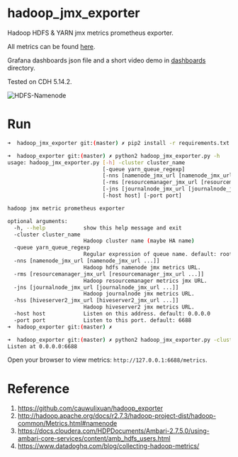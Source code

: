 # hadoop_jmx_exporter

Hadoop HDFS & YARN jmx metrics prometheus exporter.

All metrics can be found [here](./examples/all_metrics.txt).

Grafana dashboards json file and a short video demo in [dashboards](./dashboards) directory.

Tested on CDH 5.14.2.

![HDFS-Namenode](./dashboards/HDFS-NameNode.png)

# Run

``` bash
➜  hadoop_jmx_exporter git:(master) ✗ pip2 install -r requirements.txt

➜  hadoop_exporter git:(master) ✗ python2 hadoop_jmx_exporter.py -h
usage: hadoop_jmx_exporter.py [-h] -cluster cluster_name
                              [-queue yarn_queue_regexp]
                              [-nns [namenode_jmx_url [namenode_jmx_url ...]]]
                              [-rms [resourcemanager_jmx_url [resourcemanager_jmx_url ...]]]
                              [-jns [journalnode_jmx_url [journalnode_jmx_url ...]]]
                              [-host host] [-port port]

hadoop jmx metric prometheus exporter

optional arguments:
  -h, --help            show this help message and exit
  -cluster cluster_name
                        Hadoop cluster name (maybe HA name)
  -queue yarn_queue_regexp
                        Regular expression of queue name. default: root.*
  -nns [namenode_jmx_url [namenode_jmx_url ...]]
                        Hadoop hdfs namenode jmx metrics URL.
  -rms [resourcemanager_jmx_url [resourcemanager_jmx_url ...]]
                        Hadoop resourcemanager metrics jmx URL.
  -jns [journalnode_jmx_url [journalnode_jmx_url ...]]
                        Hadoop journalnode jmx metrics URL.
  -hss [hiveserver2_jmx_url [hiveserver2_jmx_url ...]]
                        Hadoop hiveserver2 jmx metrics URL.
  -host host            Listen on this address. default: 0.0.0.0
  -port port            Listen to this port. default: 6688
➜  hadoop_exporter git:(master) ✗

➜  hadoop_exporter git:(master) ✗ python2 hadoop_jmx_exporter.py -cluster yh-cdh -nns http://10.193.40.10:50070/jmx http://10.193.40.3:50070/jmx -rms http://yh-shhd-cdh04:8088/jmx http://yh-shhd-cdh01:8088/jmx
Listen at 0.0.0.0:6688
```

Open your browser to view metrics: `http://127.0.0.1:6688/metrics`.

# Reference

1. https://github.com/cauwulixuan/hadoop_exporter
2. http://hadoop.apache.org/docs/r2.7.3/hadoop-project-dist/hadoop-common/Metrics.html#namenode
3. https://docs.cloudera.com/HDPDocuments/Ambari-2.7.5.0/using-ambari-core-services/content/amb_hdfs_users.html
4. https://www.datadoghq.com/blog/collecting-hadoop-metrics/
